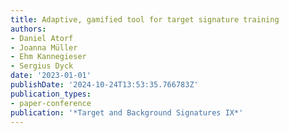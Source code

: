 ```yaml
---
title: Adaptive, gamified tool for target signature training
authors:
- Daniel Atorf
- Joanna Müller
- Ehm Kannegieser
- Sergius Dyck
date: '2023-01-01'
publishDate: '2024-10-24T13:53:35.766783Z'
publication_types:
- paper-conference
publication: '*Target and Background Signatures IX*'
---
```

